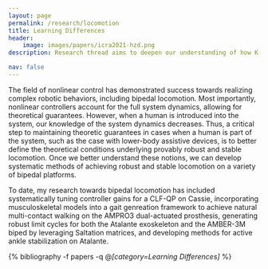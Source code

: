 ```yaml
---
layout: page
permalink: /research/locomotion
title: Learning Differences
header:
    image: images/papers/icra2021-hzd.png
description: Research thread aims to deepen our understanding of how K-12 students with diverse levels of literacy proficiency exhibit differential use of language. This is achieved by leveraging influential educational theories, such as <a href="https://www.taylorfrancis.com/chapters/edit/10.4324/9780203811122-2/new-framework-understanding-cognition-affect-writing-john-hayes">Hayes' 1996 Cognitive Model of Writing</a> and <a href="https://books.google.com/books?hl=en&lr=&id=VT7YCz2G-iQC&oi=fnd&pg=PA96&dq=berninger+and+winn+2006+not-so-simple+view+of+writing&ots=Rc6LLjbZfC&sig=C54ssNGuW6O8DYzArCJj9jOeISs#v=onepage&q&f=false">Berninger & Winn's 2006 Not-so-simple-view of writing</a>.

nav: false
---
```



The field of nonlinear control has demonstrated success towards realizing complex robotic behaviors, including bipedal locomotion. Most importantly, nonlinear controllers account for the full system dynamics, allowing for theoretical guarantees. However, when a human is introduced into the system, our knowledge of the system dynamics decreases. Thus, a critical step to maintaining theoretic guarantees in cases when a human is part of the system, such as the case with lower-body assistive devices, is to better define the theoretical conditions underlying provably robust and stable locomotion. Once we better understand these notions, we can develop systematic methods of achieving robust and stable locomotion on a variety of bipedal platforms.

To date, my research towards bipedal locomotion has included systematically tuning controller gains for a CLF-QP on Cassie, incorporating musculoskeletal models into a gait genreation framework to achieve natural multi-contact walking on the AMPRO3 dual-actuated prosthesis, generating robust limit cycles for both the Atalante exoskeleton and the AMBER-3M biped by leveraging Saltation matrices, and developing methods for active ankle stabilization on Atalante.

<div class="publications">

{% bibliography -f papers -q @*[category=Learning Differences]* %}

</div>
